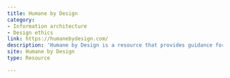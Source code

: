 ```yaml
---
title: Humane by Design
category:
- Information architecture
- Design ethics
link: https://humanebydesign.com/
description: 'Humane by Design is a resource that provides guidance for designing ethically humane digital products through patterns focused on user well-being.'
site: Humane by Design
type: Resource

---
```






